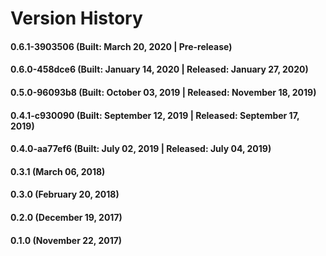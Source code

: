 # Version History


#### 0.6.1-3903506 (Built: March 20, 2020 | Pre-release)

#### 0.6.0-458dce6 (Built: January 14, 2020 | Released: January 27, 2020)

#### 0.5.0-96093b8 (Built: October 03, 2019 | Released: November 18, 2019)

#### 0.4.1-c930090 (Built: September 12, 2019 | Released: September 17, 2019)

#### 0.4.0-aa77ef6 (Built: July 02, 2019 | Released: July 04, 2019)

#### 0.3.1 (March 06, 2018)

#### 0.3.0 (February 20, 2018)

#### 0.2.0 (December 19, 2017)

#### 0.1.0 (November 22, 2017)